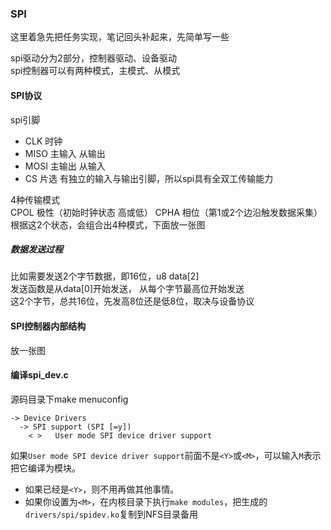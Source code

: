 ### SPI

这里着急先把任务实现，笔记回头补起来，先简单写一些  

spi驱动分为2部分，控制器驱动、设备驱动  
spi控制器可以有两种模式，主模式、从模式  


#### SPI协议
spi引脚
* CLK 时钟
* MISO 主输入 从输出
* MOSI 主输出 从输入
* CS 片选
有独立的输入与输出引脚，所以spi具有全双工传输能力    

4种传输模式  
    CPOL 极性（初始时钟状态  高或低）
    CPHA 相位（第1或2个边沿触发数据采集）  
    根据这2个状态，会组合出4种模式，下面放一张图  

##### 数据发送过程
比如需要发送2个字节数据，即16位，u8 data[2]  
发送函数是从data[0]开始发送， 从每个字节最高位开始发送  
这2个字节，总共16位，先发高8位还是低8位，取决与设备协议  





#### SPI控制器内部结构
放一张图  



#### 编译spi_dev.c
源码目录下make menuconfig  
```shell
-> Device Drivers
  -> SPI support (SPI [=y]) 
    < >   User mode SPI device driver support  
```
如果`User mode SPI device driver support`前面不是`<Y>`或`<M>`，可以输入`M`表示把它编译为模块。

* 如果已经是`<Y>`，则不用再做其他事情。
* 如果你设置为`<M>`，在内核目录下执行`make modules`，把生成的`drivers/spi/spidev.ko`复制到NFS目录备用







